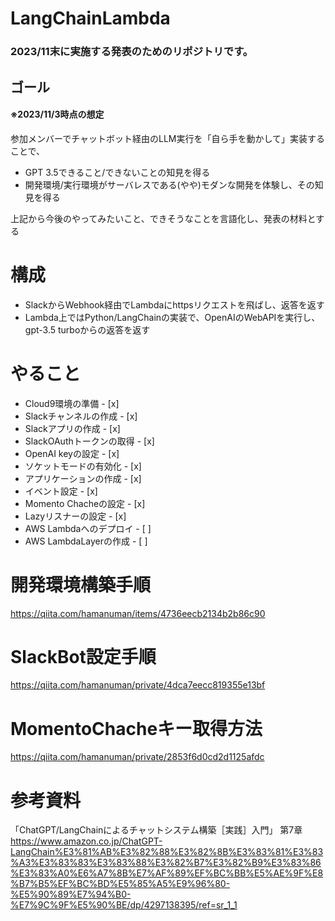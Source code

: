 # LangChainLambda
### 2023/11末に実施する発表のためのリポジトリです。

## ゴール
#### ※2023/11/3時点の想定
参加メンバーでチャットボット経由のLLM実行を「自ら手を動かして」実装することで、
- GPT 3.5できること/できないことの知見を得る
- 開発環境/実行環境がサーバレスである(やや)モダンな開発を体験し、その知見を得る

上記から今後のやってみたいこと、できそうなことを言語化し、発表の材料とする

# 構成
- SlackからWebhook経由でLambdaにhttpsリクエストを飛ばし、返答を返す
- Lambda上ではPython/LangChainの実装で、OpenAIのWebAPIを実行し、gpt-3.5 turboからの返答を返す


# やること
- Cloud9環境の準備 - [x]
- Slackチャンネルの作成 - [x]  
- Slackアプリの作成 - [x]  
- SlackOAuthトークンの取得 - [x]
- OpenAI keyの設定 - [x] 
- ソケットモードの有効化 - [x]  
- アプリケーションの作成 - [x]  
- イベント設定 - [x]  
- Momento Chacheの設定  - [x]  
- Lazyリスナーの設定  - [x]  
- AWS Lambdaへのデプロイ - [ ]  
- AWS LambdaLayerの作成 - [ ] 

# 開発環境構築手順
https://qiita.com/hamanuman/items/4736eecb2134b2b86c90

# SlackBot設定手順
https://qiita.com/hamanuman/private/4dca7eecc819355e13bf

# MomentoChacheキー取得方法
https://qiita.com/hamanuman/private/2853f6d0cd2d1125afdc

# 参考資料
「ChatGPT/LangChainによるチャットシステム構築［実践］入門」 第7章
https://www.amazon.co.jp/ChatGPT-LangChain%E3%81%AB%E3%82%88%E3%82%8B%E3%83%81%E3%83%A3%E3%83%83%E3%83%88%E3%82%B7%E3%82%B9%E3%83%86%E3%83%A0%E6%A7%8B%E7%AF%89%EF%BC%BB%E5%AE%9F%E8%B7%B5%EF%BC%BD%E5%85%A5%E9%96%80-%E5%90%89%E7%94%B0-%E7%9C%9F%E5%90%BE/dp/4297138395/ref=sr_1_1
